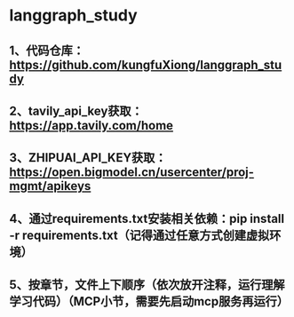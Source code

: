 # langgraph_study

## 1、代码仓库：https://github.com/kungfuXiong/langgraph_study

## 2、tavily_api_key获取：https://app.tavily.com/home

## 3、ZHIPUAI_API_KEY获取：https://open.bigmodel.cn/usercenter/proj-mgmt/apikeys

## 4、通过requirements.txt安装相关依赖：pip install -r requirements.txt（记得通过任意方式创建虚拟环境）

## 5、按章节，文件上下顺序（依次放开注释，运行理解学习代码）（MCP小节，需要先启动mcp服务再运行）
